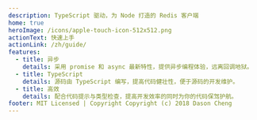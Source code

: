 ```yaml
---
description: TypeScript 驱动，为 Node 打造的 Redis 客户端
home: true
heroImage: /icons/apple-touch-icon-512x512.png
actionText: 快速上手
actionLink: /zh/guide/
features:
  - title: 异步
    details: 采用 promise 和 async 最新特性，提供异步编程体验，远离回调地狱。
  - title: TypeScript
    details: 源码由 TypeScript 编写，提高代码健壮性，便于源码的开发维护。
  - title: 高效
    details: 配合代码提示与类型检查，提高开发效率的同时为你的代码保驾护航。
footer: MIT Licensed | Copyright Copyright (c) 2018 Dason Cheng
---
```

